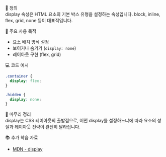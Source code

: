 📘 정의  
display 속성은 HTML 요소의 기본 박스 유형을 설정하는 속성입니다. block, inline, flex, grid, none 등이 대표적입니다.

🎯 주요 사용 목적  
- 요소 배치 방식 설정  
- 보이거나 숨기기 (`display: none`)  
- 레이아웃 구현 (flex, grid)

💻 코드 예시  
```css
.container {
  display: flex;
}

.hidden {
  display: none;
}
```

🧩 마무리 정리  
display는 CSS 레이아웃의 출발점으로, 어떤 display를 설정하느냐에 따라 요소의 성질과 레이아웃 전략이 완전히 달라집니다.

📚 추가 학습 자료  
- [MDN - display](https://developer.mozilla.org/ko/docs/Web/CSS/display)
